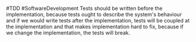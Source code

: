 #TDD #SoftwareDevelopment 
Tests should be written before the implementation, because tests ought to describe the system's behaviour and if we would write tests after the implementation, tests will be coupled at the implementation and that makes implementation hard to fix, because if we change the implementation, the tests will break.